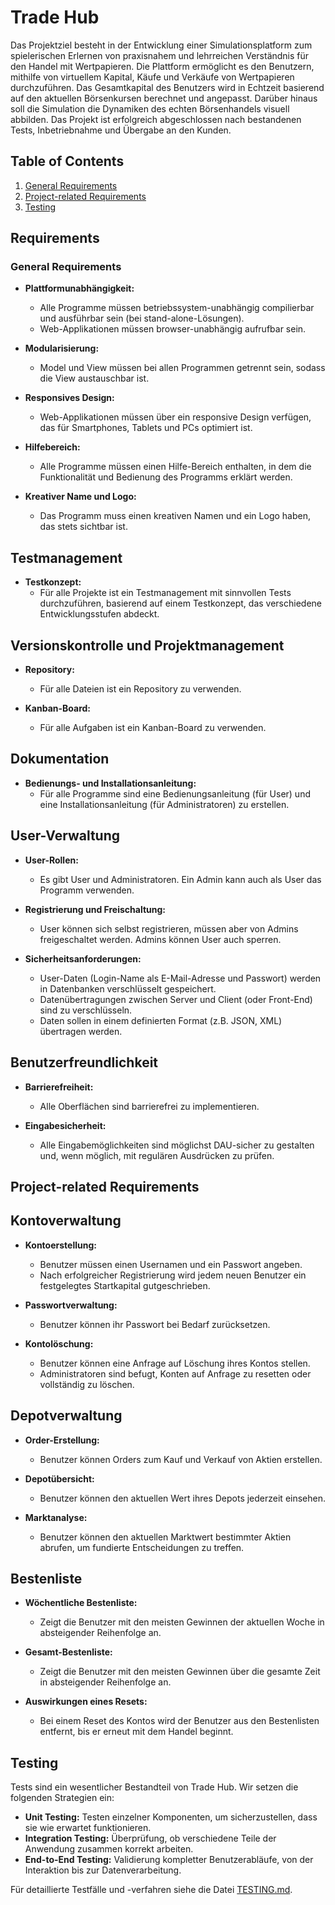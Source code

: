 # Trade Hub

Das Projektziel besteht in der Entwicklung einer Simulationsplatform zum spielerischen Erlernen von praxisnahem und lehrreichen Verständnis für den Handel mit Wertpapieren. Die Plattform ermöglicht es den Benutzern, mithilfe von virtuellem Kapital, Käufe und Verkäufe von Wertpapieren durchzuführen. Das Gesamtkapital des Benutzers wird in Echtzeit basierend auf den aktuellen Börsenkursen berechnet und angepasst. Darüber hinaus soll die Simulation die Dynamiken des echten Börsenhandels visuell abbilden. 
Das Projekt ist erfolgreich abgeschlossen nach bestandenen Tests, Inbetriebnahme und Übergabe an den Kunden.

## Table of Contents

1. [General Requirements](#general-requirements)
2. [Project-related Requirements](#project-related-requirements)
3. [Testing](#testing)

## Requirements

### General Requirements

- **Plattformunabhängigkeit:** 
  - Alle Programme müssen betriebssystem-unabhängig compilierbar und ausführbar sein (bei stand-alone-Lösungen).
  - Web-Applikationen müssen browser-unabhängig aufrufbar sein.

- **Modularisierung:** 
  - Model und View müssen bei allen Programmen getrennt sein, sodass die View austauschbar ist.

- **Responsives Design:** 
  - Web-Applikationen müssen über ein responsive Design verfügen, das für Smartphones, Tablets und PCs optimiert ist.

- **Hilfebereich:** 
  - Alle Programme müssen einen Hilfe-Bereich enthalten, in dem die Funktionalität und Bedienung des Programms erklärt werden.

- **Kreativer Name und Logo:** 
  - Das Programm muss einen kreativen Namen und ein Logo haben, das stets sichtbar ist.

## Testmanagement
- **Testkonzept:** 
  - Für alle Projekte ist ein Testmanagement mit sinnvollen Tests durchzuführen, basierend auf einem Testkonzept, das verschiedene Entwicklungsstufen abdeckt.

## Versionskontrolle und Projektmanagement
- **Repository:** 
  - Für alle Dateien ist ein Repository zu verwenden.
  
- **Kanban-Board:** 
  - Für alle Aufgaben ist ein Kanban-Board zu verwenden.

## Dokumentation
- **Bedienungs- und Installationsanleitung:** 
  - Für alle Programme sind eine Bedienungsanleitung (für User) und eine Installationsanleitung (für Administratoren) zu erstellen.

## User-Verwaltung
- **User-Rollen:** 
  - Es gibt User und Administratoren. Ein Admin kann auch als User das Programm verwenden.
  
- **Registrierung und Freischaltung:** 
  - User können sich selbst registrieren, müssen aber von Admins freigeschaltet werden. Admins können User auch sperren.

- **Sicherheitsanforderungen:** 
  - User-Daten (Login-Name als E-Mail-Adresse und Passwort) werden in Datenbanken verschlüsselt gespeichert.
  - Datenübertragungen zwischen Server und Client (oder Front-End) sind zu verschlüsseln.
  - Daten sollen in einem definierten Format (z.B. JSON, XML) übertragen werden.

## Benutzerfreundlichkeit
- **Barrierefreiheit:** 
  - Alle Oberflächen sind barrierefrei zu implementieren.
  
- **Eingabesicherheit:** 
  - Alle Eingabemöglichkeiten sind möglichst DAU-sicher zu gestalten und, wenn möglich, mit regulären Ausdrücken zu prüfen.


## Project-related Requirements

## Kontoverwaltung

- **Kontoerstellung:**
  - Benutzer müssen einen Usernamen und ein Passwort angeben.
  - Nach erfolgreicher Registrierung wird jedem neuen Benutzer ein festgelegtes Startkapital gutgeschrieben.

- **Passwortverwaltung:**
  - Benutzer können ihr Passwort bei Bedarf zurücksetzen.

- **Kontolöschung:**
  - Benutzer können eine Anfrage auf Löschung ihres Kontos stellen.
  - Administratoren sind befugt, Konten auf Anfrage zu resetten oder vollständig zu löschen.

## Depotverwaltung

- **Order-Erstellung:**
  - Benutzer können Orders zum Kauf und Verkauf von Aktien erstellen.

- **Depotübersicht:**
  - Benutzer können den aktuellen Wert ihres Depots jederzeit einsehen.

- **Marktanalyse:**
  - Benutzer können den aktuellen Marktwert bestimmter Aktien abrufen, um fundierte Entscheidungen zu treffen.

## Bestenliste

- **Wöchentliche Bestenliste:**
  - Zeigt die Benutzer mit den meisten Gewinnen der aktuellen Woche in absteigender Reihenfolge an.

- **Gesamt-Bestenliste:**
  - Zeigt die Benutzer mit den meisten Gewinnen über die gesamte Zeit in absteigender Reihenfolge an.

- **Auswirkungen eines Resets:**
  - Bei einem Reset des Kontos wird der Benutzer aus den Bestenlisten entfernt, bis er erneut mit dem Handel beginnt.


## Testing

Tests sind ein wesentlicher Bestandteil von Trade Hub. Wir setzen die folgenden Strategien ein:

- **Unit Testing:** Testen einzelner Komponenten, um sicherzustellen, dass sie wie erwartet funktionieren.
- **Integration Testing:** Überprüfung, ob verschiedene Teile der Anwendung zusammen korrekt arbeiten.
- **End-to-End Testing:** Validierung kompletter Benutzerabläufe, von der Interaktion bis zur Datenverarbeitung.

Für detaillierte Testfälle und -verfahren siehe die Datei [TESTING.md](TESTING.md).